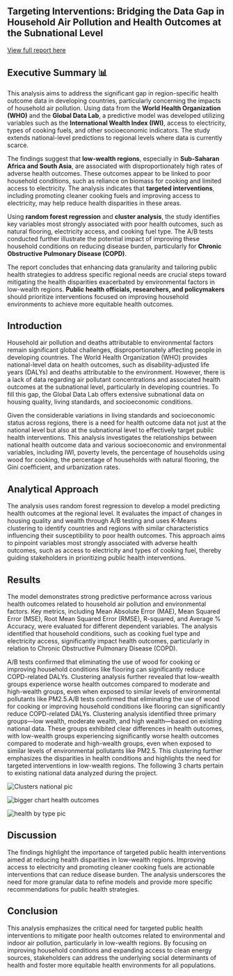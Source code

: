 ## Targeting Interventions: Bridging the Data Gap in Household Air Pollution and Health Outcomes at the Subnational Level
  
[View full report here](https://docs.google.com/document/d/1ffMM9habn9fEqMWWX90mDZaVvzD_LI-i2kjPFsOF9NQ/edit?usp=sharing)

## Executive Summary 📊

This analysis aims to address the significant gap in region-specific health outcome data in developing countries, particularly concerning the impacts of household air pollution. Using data from the **World Health Organization (WHO)** and the **Global Data Lab**, a predictive model was developed utilizing variables such as the **International Wealth Index (IWI)**, access to electricity, types of cooking fuels, and other socioeconomic indicators. The study extends national-level predictions to regional levels where data is currently scarce.

The findings suggest that **low-wealth regions**, especially in **Sub-Saharan Africa and South Asia**, are associated with disproportionately high rates of adverse health outcomes. These outcomes appear to be linked to poor household conditions, such as reliance on biomass for cooking and limited access to electricity. The analysis indicates that **targeted interventions**, including promoting cleaner cooking fuels and improving access to electricity, may help reduce health disparities in these areas.

Using **random forest regression** and **cluster analysis**, the study identifies key variables most strongly associated with poor health outcomes, such as natural flooring, electricity access, and cooking fuel type. The A/B tests conducted further illustrate the potential impact of improving these household conditions on reducing disease burden, particularly for **Chronic Obstructive Pulmonary Disease (COPD)**.

The report concludes that enhancing data granularity and tailoring public health strategies to address specific regional needs are crucial steps toward mitigating the health disparities exacerbated by environmental factors in low-wealth regions. **Public health officials, researchers, and policymakers** should prioritize interventions focused on improving household environments to achieve more equitable health outcomes.

## Introduction

Household air pollution and deaths attributable to environmental factors remain significant global challenges, disproportionately affecting people in developing countries. The World Health Organization (WHO) provides national-level data on health outcomes, such as disability-adjusted life years (DALYs) and deaths attributable to the environment. However, there is a lack of data regarding air pollutant concentrations and associated health outcomes at the subnational level, particularly in developing countries. To fill this gap, the Global Data Lab offers extensive subnational data on housing quality, living standards, and socioeconomic conditions.

Given the considerable variations in living standards and socioeconomic status across regions, there is a need for health outcome data not just at the national level but also at the subnational level to effectively target public health interventions. This analysis investigates the relationships between national health outcome data and various socioeconomic and environmental variables, including IWI, poverty levels, the percentage of households using wood for cooking, the percentage of households with natural flooring, the Gini coefficient, and urbanization rates.

## Analytical Approach

The analysis uses random forest regression to develop a model predicting health outcomes at the regional level. It evaluates the impact of changes in housing quality and wealth through A/B testing and uses K-Means clustering to identify countries and regions with similar characteristics influencing their susceptibility to poor health outcomes. This approach aims to pinpoint variables most strongly associated with adverse health outcomes, such as access to electricity and types of cooking fuel, thereby guiding stakeholders in prioritizing public health interventions.

## Results

The model demonstrates strong predictive performance across various health outcomes related to household air pollution and environmental factors. Key metrics, including Mean Absolute Error (MAE), Mean Squared Error (MSE), Root Mean Squared Error (RMSE), R-squared, and Average % Accuracy, were evaluated for different dependent variables. The analysis identified that household conditions, such as cooking fuel type and electricity access, significantly impact health outcomes, particularly in relation to Chronic Obstructive Pulmonary Disease (COPD).

A/B tests confirmed that eliminating the use of wood for cooking or improving household conditions like flooring can significantly reduce COPD-related DALYs. Clustering analysis further revealed that low-wealth groups experience worse health outcomes compared to moderate and high-wealth groups, even when exposed to similar levels of environmental pollutants like PM2.5.A/B tests confirmed that eliminating the use of wood for cooking or improving household conditions like flooring can significantly reduce COPD-related DALYs. Clustering analysis identified three primary groups—low wealth, moderate wealth, and high wealth—based on existing national data. These groups exhibited clear differences in health outcomes, with low-wealth groups experiencing significantly worse health outcomes compared to moderate and high-wealth groups, even when exposed to similar levels of environmental pollutants like PM2.5. This clustering further emphasizes the disparities in health conditions and highlights the need for targeted interventions in low-wealth regions.  The following 3 charts pertain to existing national data analyzed during the project. 

![Clusters national pic ](https://github.com/user-attachments/assets/f92c9eaa-69e7-459d-b072-92092396e225)

![bigger chart health outcomes](https://github.com/user-attachments/assets/7d8e70cf-00de-4fe9-be93-2145cfadbc2d)

![health by type pic](https://github.com/user-attachments/assets/2eac2294-c72e-4897-8b9b-caf4aa2f01bd)

## Discussion

The findings highlight the importance of targeted public health interventions aimed at reducing health disparities in low-wealth regions. Improving access to electricity and promoting cleaner cooking fuels are actionable interventions that can reduce disease burden. The analysis underscores the need for more granular data to refine models and provide more specific recommendations for public health strategies.

## Conclusion

This analysis emphasizes the critical need for targeted public health interventions to mitigate poor health outcomes related to environmental and indoor air pollution, particularly in low-wealth regions. By focusing on improving household conditions and expanding access to clean energy sources, stakeholders can address the underlying social determinants of health and foster more equitable health environments for all populations.
